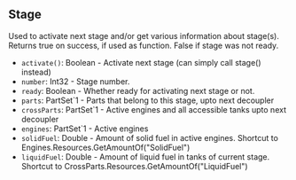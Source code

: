## Stage

Used to activate next stage and/or get various information about stage(s). Returns true on success, if used as function. False if stage was not ready.

- `activate()`: Boolean - Activate next stage (can simply call stage() instead)
- `number`: Int32 - Stage number.
- `ready`: Boolean - Whether ready for activating next stage or not.
- `parts`: PartSet`1 - Parts that belong to this stage, upto next decoupler
- `crossParts`: PartSet`1 - Active engines and all accessible tanks upto next decoupler
- `engines`: PartSet`1 - Active engines
- `solidFuel`: Double - Amount of solid fuel in active engines. Shortcut to Engines.Resources.GetAmountOf("SolidFuel")
- `liquidFuel`: Double - Amount of liquid fuel in tanks of current stage. Shortcut to CrossParts.Resources.GetAmountOf("LiquidFuel")
